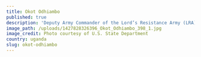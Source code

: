 ```yaml
---
title: Okot Odhiambo
published: true
description: 'Deputy Army Commander of the Lord’s Resistance Army (LRA), Brigade Commander of Trinkle and Stockree Brigades of the LRA'
image_path: /uploads/1427828326396_Okot_Odhiambo_398_1.jpg
image_credit: Photo courtesy of U.S. State Department
country: uganda
slug: okot-odhiambo
---
```



